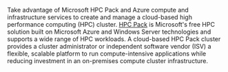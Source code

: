 


Take advantage of Microsoft HPC Pack and Azure compute and infrastructure services to create and manage a cloud-based high performance computing (HPC) cluster. [HPC Pack](https://technet.microsoft.com/en-us/library/jj899572.aspx) is Microsoft's free HPC solution built on Microsoft Azure and Windows Server technologies and supports a wide range of HPC workloads. A cloud-based HPC Pack cluster provides a cluster administrator or independent software vendor (ISV) a flexible, scalable platform to run compute-intensive applications while reducing investment in an on-premises compute cluster infrastructure.
